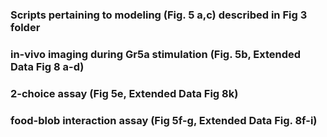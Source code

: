 ### Scripts pertaining to modeling (Fig. 5 a,c) described in Fig 3 folder
### in-vivo imaging during Gr5a stimulation (Fig. 5b, Extended Data Fig 8 a-d)
### 2-choice assay (Fig 5e, Extended Data Fig 8k)
### food-blob interaction assay (Fig 5f-g, Extended Data Fig. 8f-i)
